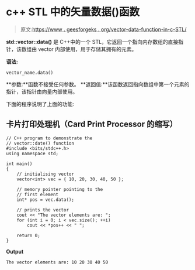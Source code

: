# c++ STL 中的矢量数据()函数

> 原文:[https://www . geesforgeks . org/vector-data-function-in-c-STL/](https://www.geeksforgeeks.org/vector-data-function-in-c-stl/)

**std::vector::data()** 是 C++中的一个 STL，它返回一个指向内存数组的直接指针，该数组由 vector 内部使用，用于存储其拥有的元素。

**语法:**

```
vector_name.data()

```

**参数:**函数不接受任何参数。
**返回值:**该函数返回指向数组中第一个元素的指针，该指针由向量内部使用。

下面的程序说明了上面的功能:

## 卡片打印处理机（Card Print Processor 的缩写）

```
// C++ program to demonstrate the
// vector::date() function
#include <bits/stdc++.h>
using namespace std;

int main()
{
    // initialising vector
    vector<int> vec = { 10, 20, 30, 40, 50 };

    // memory pointer pointing to the
    // first element
    int* pos = vec.data();

    // prints the vector
    cout << "The vector elements are: ";
    for (int i = 0; i < vec.size(); ++i)
        cout << *pos++ << " ";

    return 0;
}
```

**Output**

```
The vector elements are: 10 20 30 40 50 
```
